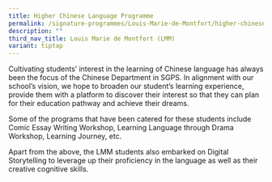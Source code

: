 ```yaml
---
title: Higher Chinese Language Programme
permalink: /signature-programmes/Louis-Marie-de-Montfort/higher-chinese-language-programme/
description: ""
third_nav_title: Louis Marie de Montfort (LMM)
variant: tiptap
---
```

<p>Cultivating students’ interest in the learning of Chinese language has
always been the focus of the Chinese Department in SGPS. In alignment with
our school’s vision, we hope to broaden our student’s learning experience,
provide them with a platform to discover their interest so that they can
plan for their education pathway and achieve their dreams.&nbsp;</p>
<p></p>
<p>Some of the programs that have been catered for these students include
Comic Essay Writing Workshop, Learning Language through Drama Workshop,
Learning Journey, etc.&nbsp;</p>
<p></p>
<p>Apart from the above, the LMM students also embarked on Digital Storytelling
to leverage up their proficiency in the language as well as their creative
cognitive skills.</p>
<p>
<br>
</p>